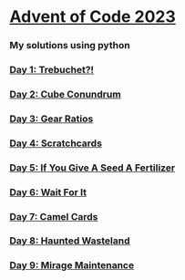 # [Advent of Code 2023](https://adventofcode.com/2023)

### My solutions using python

### [Day 1: Trebuchet?!](/d01)
### [Day 2: Cube Conundrum](/d02)
### [Day 3: Gear Ratios](/d03)
### [Day 4: Scratchcards](/d04)
### [Day 5: If You Give A Seed A Fertilizer](/d05)
### [Day 6: Wait For It](/d06)
### [Day 7: Camel Cards](/d07)
### [Day 8: Haunted Wasteland](/d08)
### [Day 9: Mirage Maintenance](/d09)
